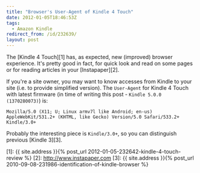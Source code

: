 ```yaml
---
title: "Browser's User-Agent of Kindle 4 Touch"
date: 2012-01-05T18:46:53Z
tags:
  - Amazon Kindle
redirect_from: /id/232639/
layout: post
---
```

The [Kindle 4 Touch][1] has, as expected, new (improved) browser experience. It's pretty good in fact, for quick look and read on some pages or for reading articles in your [Instapaper][2].

If you're a site owner, you may want to know accesses from Kindle to your site (i.e. to provide simplified version). The `User-Agent` for Kindle 4 Touch with latest firmware (in time of writing this post - `Kindle 5.0.0 (1370280073)`) is:

```text
Mozilla/5.0 (X11; U; Linux armv7l like Android; en-us) AppleWebKit/531.2+ (KHTML, like Gecko) Version/5.0 Safari/533.2+ Kindle/3.0+
```

Probably the interesting piece is `Kindle/3.0+`, so you can distinguish previous [Kindle 3][3].

[1]: {{ site.address }}{% post_url 2012-01-05-232642-kindle-4-touch-review %}
[2]: http://www.instapaper.com
[3]: {{ site.address }}{% post_url 2010-09-08-231986-identification-of-kindle-browser %}